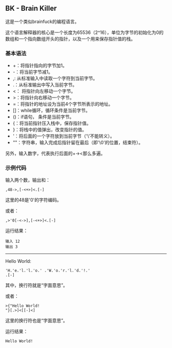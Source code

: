 ## BK - Brain Killer
这是一个类似brainfuck的编程语言。

这个语言解释器的核心是一个长度为65536（2^16），单位为字节的初始化为0的数组和一个指向数组开头的指针，以及一个用来保存指针值的栈。

### 基本语法
- +：将指针指向的字节加1。
- -：将当前字节减1。
- ,: 从标准输入中读取一个字符到当前字节。
- .：从标准输出中写入当前字节。
- <： 将指针向左移动一个字节。
- \>：将指针向右移动一个字节。
- =：将指针的地址设为当前4个字节所表示的地址。
- []：while循环，循环条件是当前字节。
- ()：if语句， 条件是当前字节。
- {：将当前指针压入栈中，保存指针值。
- }：将栈中的值弹出，改变指针的值。
- '：将后面的一个字符放到当前字节（'\\'不能转义）。
- ""：字符串，输入完成后指针留在最后（即'\\0'的位置，结束符）。

另外，输入数字，代表执行后面的+-><那么多遍。

### 示例代码

输入两个数，输出和：
```
,48->,[-<+>]<.[-]
```
这里的48是'0'的字符编码。

或者：
```
,>'0[-<->],[-<+>]<.[-]
```

运行结果：
```
输入 12
输出 3
```
------------------------
Hello World:
```
'H.'e.'l.'l.'o.' .'W.'o.'r.'l.'d.'!.'
.[-]
```
其中，换行符就是“字面意思”。

或者：
```
>{"Hello World!
"}[.>]<[[-]<]
```
这里的换行符也是“字面意思”。

运行结果：
```
Hello World!
```
